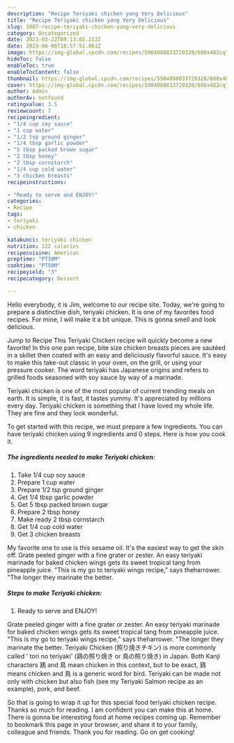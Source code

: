 ```yaml
---
description: "Recipe Teriyaki chicken yang Very Delicious"
title: "Recipe Teriyaki chicken yang Very Delicious"
slug: 1087-recipe-teriyaki-chicken-yang-very-delicious
category: Uncategorized
date: 2023-03-22T09:13:02.213Z
date: 2023-06-06T18:57:51.861Z
image: https://img-global.cpcdn.com/recipes/5904088833720320/680x482cq70/teriyaki-chicken-recipe-main-photo.jpg
hideToc: false
enableToc: true
enableTocContent: false
thumbnail: https://img-global.cpcdn.com/recipes/5904088833720320/680x482cq70/teriyaki-chicken-recipe-main-photo.jpg
cover: https://img-global.cpcdn.com/recipes/5904088833720320/680x482cq70/teriyaki-chicken-recipe-main-photo.jpg
author: Admin
authorAv: notfound
ratingvalue: 3.5
reviewcount: 7
recipeingredient:
- "1/4 cup soy sauce"
- "1 cup water"
- "1/2 tsp ground ginger"
- "1/4 tbsp garlic powder"
- "5 tbsp packed brown sugar"
- "2 tbsp honey"
- "2 tbsp cornstarch"
- "1/4 cup cold water"
- "3 chicken breasts"
recipeinstructions:

- "Ready to serve and ENJOY!"
categories:
- Recipe
tags:
- teriyaki
- chicken

katakunci: teriyaki chicken 
nutrition: 122 calories
recipecuisine: American
preptime: "PT30M"
cooktime: "PT50M"
recipeyield: "3"
recipecategory: Dessert

---
```



Hello everybody, it is Jim, welcome to our recipe site. Today, we're going to prepare a distinctive dish, teriyaki chicken. It is one of my favorites food recipes. For mine, I will make it a bit unique. This is gonna smell and look delicious.

Jump to Recipe This Teriyaki Chicken recipe will quickly become a new favorite! In this one pan recipe, bite size chicken breasts pieces are sautéed in a skillet then coated with an easy and deliciously flavorful sauce. It&#39;s easy to make this take-out classic in your oven, on the grill, or using your pressure cooker. The word teriyaki has Japanese origins and refers to grilled foods seasoned with soy sauce by way of a marinade.

Teriyaki chicken is one of the most popular of current trending meals on earth. It is simple, it is fast, it tastes yummy. It's appreciated by millions every day. Teriyaki chicken is something that I have loved my whole life. They are fine and they look wonderful.


To get started with this recipe, we must prepare a few ingredients. You can have teriyaki chicken using 9 ingredients and 0 steps. Here is how you cook it.

<!--inarticleads1-->

##### The ingredients needed to make Teriyaki chicken:

1. Take 1/4 cup soy sauce
1. Prepare 1 cup water
1. Prepare 1/2 tsp ground ginger
1. Get 1/4 tbsp garlic powder
1. Get 5 tbsp packed brown sugar
1. Prepare 2 tbsp honey
1. Make ready 2 tbsp cornstarch
1. Get 1/4 cup cold water
1. Get 3 chicken breasts


My favorite one to use is this sesame oil. It&#39;s the easiest way to get the skin off. Grate peeled ginger with a fine grater or zester. An easy teriyaki marinade for baked chicken wings gets its sweet tropical tang from pineapple juice. &#34;This is my go to teriyaki wings recipe,&#34; says theharrower. &#34;The longer they marinate the better. 

<!--inarticleads2-->

##### Steps to make Teriyaki chicken:


1. Ready to serve and ENJOY!

Grate peeled ginger with a fine grater or zester. An easy teriyaki marinade for baked chicken wings gets its sweet tropical tang from pineapple juice. &#34;This is my go to teriyaki wings recipe,&#34; says theharrower. &#34;The longer they marinate the better. Teriyaki Chicken (照り焼きチキン) is more commonly called &#39; tori no teriyaki&#39; (鶏の照り焼き or 鳥の照り焼き) in Japan. Both Kanji characters 鶏 and 鳥 mean chicken in this context, but to be exact, 鶏 means chicken and 鳥 is a generic word for bird. Teriyaki can be made not only with chicken but also fish (see my Teriyaki Salmon recipe as an example), pork, and beef. 

So that is going to wrap it up for this special food teriyaki chicken recipe. Thanks so much for reading. I am confident you can make this at home. There is gonna be interesting food at home recipes coming up. Remember to bookmark this page in your browser, and share it to your family, colleague and friends. Thank you for reading. Go on get cooking!
